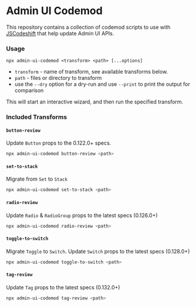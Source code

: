 # Admin UI Codemod

This repository contains a collection of codemod scripts to use with [JSCodeshift](https://github.com/facebook/jscodeshift) that help update Admin UI
APIs.

### Usage

`npx admin-ui-codemod <transform> <path> [...options]`

- `transform` - name of transform, see available transforms below.
- `path` - files or directory to transform
- use the `--dry` option for a dry-run and use `--print` to print the output for comparison

This will start an interactive wizard, and then run the specified transform.

### Included Transforms

#### `button-review`

Update `Button` props to the 0.122.0+ specs.

```sh
npx admin-ui-codemod button-review <path>
```

#### `set-to-stack`

Migrate from `Set` to `Stack`

```sh
npx admin-ui-codemod set-to-stack <path>
```

#### `radio-review`

Update `Radio` & `RadioGroup` props to the latest specs (0.126.0+)

```sh
npx admin-ui-codemod radio-review <path>
```

#### `toggle-to-switch`

Migrate `Toggle` to `Switch`. Update `Switch` props to the latest specs (0.128.0+)

```sh
npx admin-ui-codemod toggle-to-switch <path>
```

#### `tag-review`

Update `Tag` props to the latest specs (0.132.0+)

```sh
npx admin-ui-codemod tag-review <path>
```
